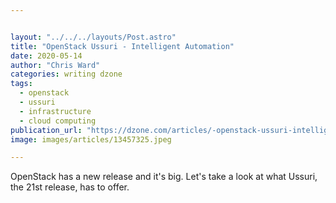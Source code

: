 ```yaml
---


layout: "../../../layouts/Post.astro"
title: "OpenStack Ussuri - Intelligent Automation"
date: 2020-05-14
author: "Chris Ward"
categories: writing dzone
tags: 
  - openstack
  - ussuri
  - infrastructure
  - cloud computing
publication_url: "https://dzone.com/articles/-openstack-ussuri-intelligent-automation"
image: images/articles/13457325.jpeg

---
```

OpenStack has a new release and it's big. Let's take a look at what Ussuri, the 21st release, has to offer.

